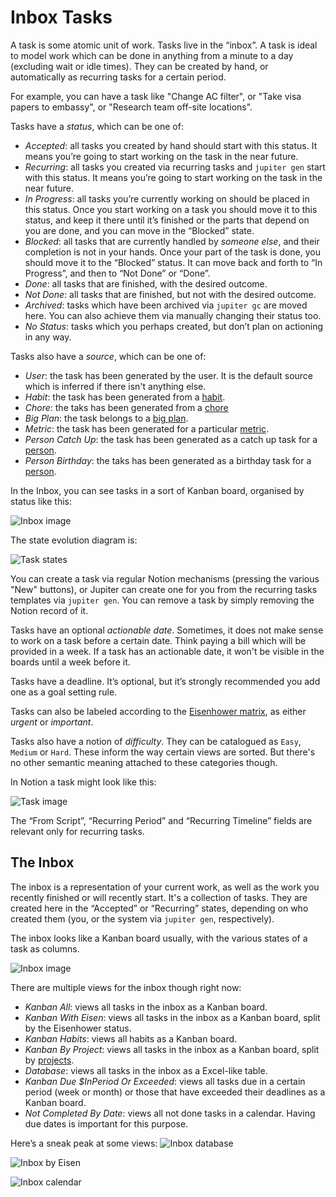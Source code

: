 # Inbox Tasks

A task is some atomic unit of work. Tasks live in the “inbox”. A task is ideal
to model work which can be done in anything from a minute to a day (excluding
wait or idle times). They can be created by hand, or automatically as recurring
tasks for a certain period.

For example, you can have a task like "Change AC filter", or "Take visa papers to
embassy", or "Research team off-site locations".

Tasks have a _status_, which can be one of:

* _Accepted_: all tasks you created by hand should start with this status. It means
  you’re going to start working on the task in the near future.
* _Recurring_: all tasks you created via recurring tasks and `jupiter gen`
  start with this status. It means you’re going to start working on the task in the
  near future.
* _In Progress_: all tasks you’re currently working on should be placed in this
  status. Once you start working on a task you should move it to this status, and
  keep it there until it’s finished or the parts that depend on you are done, and
  you can move in the “Blocked” state.
* _Blocked_: all tasks that are currently handled by _someone else_, and their
  completion is not in your hands. Once your part of the task is done, you should
  move it to the “Blocked” status. It can move back and forth to “In Progress”,
  and then to “Not Done” or “Done”.
* _Done_: all tasks that are finished, with the desired outcome.
* _Not Done_: all tasks that are finished, but not with the desired outcome.
* _Archived_: tasks which have been archived via `jupiter gc` are moved here. You can also achieve them via manually
  changing their status too.
* _No Status_: tasks which you perhaps created, but don’t plan on actioning in any
  way.

Tasks also have a _source_, which can be one of:

* _User_: the task has been generated by the user. It is the default source which is
  inferred if there isn't anything else.
* _Habit_: the task has been generated from a [habit](habits.md).
* _Chore_: the taks has been generated from a [chore](chores.md)
* _Big Plan_: the task belongs to a [big plan](big-plans.md).
* _Metric_: the task has been generated for a particular [metric](metrics.md).
* _Person Catch Up_: the task has been generated as a catch up task for a [person](persons.md).
* _Person Birthday_: the taks has been generated as a birthday task for a [person](persons.md).

In the Inbox, you can see tasks in a sort of Kanban board, organised by status like
this:

![Inbox image](../assets/concepts-inbox.png)

The state evolution diagram is:

![Task states](../assets/concepts-task-states.png)

You can create a task via regular Notion mechanisms (pressing the various "New" buttons),
or Jupiter can create one for you from the recurring tasks templates via
`jupiter gen`. You can remove a task by simply removing the Notion record of it.

Tasks have an optional _actionable date_. Sometimes, it does not make sense to work
on a task before a certain date. Think paying a bill which will be provided in a week. If a task
has an actionable date, it won't be visible in the boards until a week before it.

Tasks have a deadline. It’s optional, but it’s strongly recommended you add one
as a goal setting rule.

Tasks can also be labeled according to the [Eisenhower matrix](https://www.eisenhower.me/eisenhower-matrix/),
as either _urgent_ or _important_.

Tasks also have a notion of _difficulty_. They can be catalogued as `Easy`, `Medium` or `Hard`. These inform
the way certain views are sorted. But there's no other semantic meaning attached to these categories though.

In Notion a task might look like this:

![Task image](../assets/concepts-task.png)

The “From Script”, “Recurring Period” and “Recurring Timeline” fields are relevant
only for recurring tasks.

## The Inbox

The inbox is a representation of your current work, as well as the work you recently
finished or will recently start. It's a collection of tasks. They are created here
in the “Accepted” or “Recurring” states, depending on who created them (you, or
the system via `jupiter gen`, respectively).

The inbox looks like a Kanban board usually, with the various states of a task as
columns.

![Inbox image](../assets/concepts-inbox.png)

There are multiple views for the inbox though right now:

* _Kanban All_: views all tasks in the inbox as a Kanban board.
* _Kanban With Eisen_: views all tasks in the inbox as a Kanban board, split by the Eisenhower status.
* _Kanban Habits_: views all habits as a Kanban board.
* _Kanban By Project_: views all tasks in the inbox as a Kanban board, split by [projects](projects.md).
* _Database_: views all tasks in the inbox as a Excel-like table.
* _Kanban Due $InPeriod Or Exceeded_: views all tasks due in a certain period
  (week or month) or those that have exceeded their deadlines as a Kanban board.
* _Not Completed By Date_: views all not done tasks in a calendar. Having due
  dates is important for this purpose.

Here’s a sneak peak at some views:
![Inbox database](../assets/concepts-inbox-database.png)

![Inbox by Eisen](../assets/concepts-inbox-tasks-with-eisen.png)

![Inbox calendar](../assets/concepts-inbox-calendar.png)
